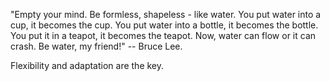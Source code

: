 <!--
**oorkan/oorkan** is a ✨ _special_ ✨ repository because its `README.md` (this file) appears on your GitHub profile.

Here are some ideas to get you started:

- 🔭 I’m currently working on ...
- 🌱 I’m currently learning ...
- 👯 I’m looking to collaborate on ...
- 🤔 I’m looking for help with ...
- 💬 Ask me about ...
- 📫 How to reach me: ...
- 😄 Pronouns: ...
- ⚡ Fun fact: ...
-->

"Empty your mind. Be formless, shapeless - like water. You put water into a cup, it becomes the cup. You put water into a bottle, it becomes the bottle. You put it in a teapot, it becomes the teapot. Now, water can flow or it can crash. Be water, my friend!" -- Bruce Lee.

Flexibility and adaptation are the key.
